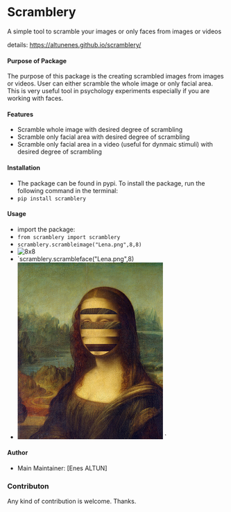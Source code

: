 # Scramblery
A simple tool to scramble your images or only faces from images or videos

details: https://altunenes.github.io/scramblery/

#### Purpose of Package
 The purpose of this package is the creating scrambled images from images or videos. User can either scramble the whole image or only facial area.
 This is very useful tool in psychology experiments especially if you are working with faces.

#### **Features**
- Scramble whole image with desired degree of scrambling
- Scramble only facial area with desired degree of scrambling
- Scramble only facial area in a video (useful for dynmaic stimuli) with desired degree of scrambling

#### Installation
- The package can be found in pypi. To install the package, run the following command in the terminal:
- `pip install scramblery`
#### Usage
- import the package:
- `from scramblery import scramblery`
- `scramblery.scrambleimage("Lena.png",8,8)`
- ![8x8](./.assets/LenaSCRAMBLED_(8).png\ "Result")
- `scramblery.scrambleface("Lena.png",8)
- ![8x8](./.assets/scrambledImageface.png\ "Result")
`
#### Author
  -  Main Maintainer: [Enes ALTUN]

### Contributon
 Any kind of contribution is welcome. Thanks.
